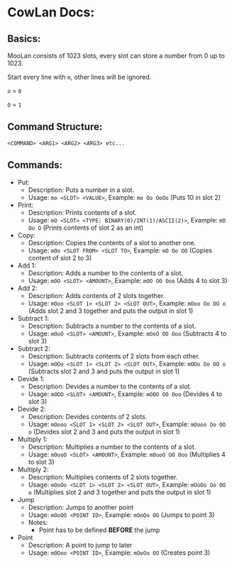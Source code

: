 # CowLan Docs:

## Basics:

MooLan consists of 1023 slots, every slot can store a number from 0 up to 1023.

Start every line with `m`, other lines will be ignored.

`o` = `0`

`O` = `1`

## Command Structure:

`<COMMAND> <ARG1> <ARG2> <ARG3> etc...`

## Commands:

- Put:
  - Description: Puts a number in a slot.
  - Usage: `mo <SLOT> <VALUE>`, Example: `mo Oo OoOo` (Puts 10 in slot 2)
- Print:
  - Description: Prints contents of a slot.
  - Usage: `mO <SLOT> <TYPE: BINARY(0)/INT(1)/ASCII(2)>`, Example: `mO Oo O` (Prints contents of slot 2 as an int)
- Copy:
  - Description: Copies the contents of a slot to another one.
  - Usage: `mOo <SLOT FROM> <SLOT TO>`, Example: `mO Oo OO` (Copies content of slot 2 to 3)
- Add 1:
  - Description: Adds a number to the contents of a slot.
  - Usage: `mOO <SLOT> <AMOUNT>`, Example: `mOO OO Ooo` (Adds 4 to slot 3)
- Add 2:
  - Description: Adds contents of 2 slots together.
  - Usage: `mOoo <SLOT 1> <SLOT 2> <SLOT OUT>`, Example: `mOoo Oo OO o` (Adds slot 2 and 3 together and puts the output in slot 1)
- Subtract 1:
  - Description: Subtracts a number to the contents of a slot.
  - Usage: `mOoO <SLOT> <AMOUNT>`, Example: `mOoO OO Ooo` (Subtracts 4 to slot 3)
- Subtract 2:
  - Description: Subtracts contents of 2 slots from each other.
  - Usage: `mOOo <SLOT 1> <SLOT 2> <SLOT OUT>`, Example: `mOOo Oo OO o` (Subtracts slot 2 and 3 and puts the output in slot 1)
- Devide 1:
  - Description: Devides a number to the contents of a slot.
  - Usage: `mOOO <SLOT> <AMOUNT>`, Example: `mOOO OO Ooo` (Devides 4 to slot 3)
- Devide 2:
  - Description: Devides contents of 2 slots.
  - Usage: `mOooo <SLOT 1> <SLOT 2> <SLOT OUT>`, Example: `mOooo Oo OO o` (Devides slot 2 and 3 and puts the output in slot 1)
- Multiply 1:
  - Description: Multiplies a number to the contents of a slot.
  - Usage: `mOooO <SLOT> <AMOUNT>`, Example: `mOooO OO Ooo` (Multiplies 4 to slot 3)
- Multiply 2:
  - Description: Multiplies contents of 2 slots together.
  - Usage: `mOoOo <SLOT 1> <SLOT 2> <SLOT OUT>`, Example: `mOoOo Oo OO o` (Multiplies slot 2 and 3 together and puts the output in slot 1)
- Jump
  - Description: Jumps to another point
  - Usage: `mOoOO <POINT ID>`, Example: `mOoOo OO` (Jumps to point 3)
  - Notes:
    - Point has to be defined **BEFORE** the jump
- Point
  - Description: A point to jump to later
  - Usage: `mOOoo <POINT ID>`, Example: `mOoOo OO` (Creates point 3)
